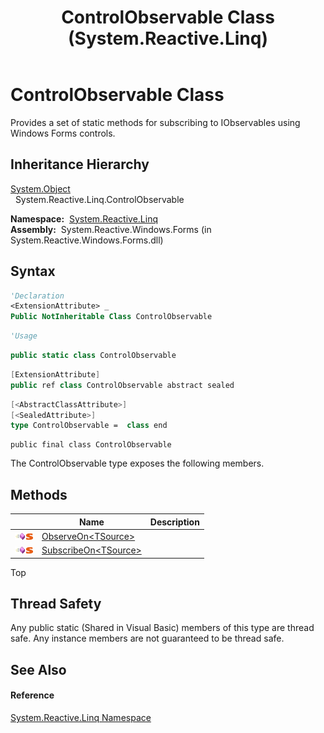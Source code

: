 ﻿---
title: ControlObservable Class (System.Reactive.Linq)
TOCTitle: ControlObservable Class
ms:assetid: T:System.Reactive.Linq.ControlObservable
ms:mtpsurl: https://msdn.microsoft.com/en-us/library/system.reactive.linq.controlobservable(v=VS.103)
ms:contentKeyID: 36069646
ms.date: 06/28/2011
mtps_version: v=VS.103
f1_keywords:
- System.Reactive.Linq.ControlObservable
dev_langs:
- CSharp
- JScript
- VB
- FSharp
- c++
---

# ControlObservable Class

Provides a set of static methods for subscribing to IObservables using Windows Forms controls.

## Inheritance Hierarchy

[System.Object](https://msdn.microsoft.com/en-us/library/e5kfa45b)  
  System.Reactive.Linq.ControlObservable  

**Namespace:**  [System.Reactive.Linq](hh211929\(v=vs.103\).md)  
**Assembly:**  System.Reactive.Windows.Forms (in System.Reactive.Windows.Forms.dll)

## Syntax

``` vb
'Declaration
<ExtensionAttribute> _
Public NotInheritable Class ControlObservable
```

``` vb
'Usage
```

``` csharp
public static class ControlObservable
```

``` c++
[ExtensionAttribute]
public ref class ControlObservable abstract sealed
```

``` fsharp
[<AbstractClassAttribute>]
[<SealedAttribute>]
type ControlObservable =  class end
```

``` jscript
public final class ControlObservable
```

The ControlObservable type exposes the following members.

## Methods

<table>
<thead>
<tr class="header">
<th> </th>
<th>Name</th>
<th>Description</th>
</tr>
</thead>
<tbody>
<tr class="odd">
<td><img src="images\Hh303103.pubmethod(en-us,VS.103).gif" title="Public method" alt="Public method" /><img src="images\Hh244319.static(en-us,VS.103).gif" title="Static member" alt="Static member" /></td>
<td><a href="https://msdn.microsoft.com/en-us/library/m:system.reactive.linq.controlobservable.observeon%60%601(system.iobservable%7b%60%600%7d%2csystem.windows.forms.control)(v=VS.103)">ObserveOn&lt;TSource&gt;</a></td>
<td></td>
</tr>
<tr class="even">
<td><img src="images\Hh303103.pubmethod(en-us,VS.103).gif" title="Public method" alt="Public method" /><img src="images\Hh244319.static(en-us,VS.103).gif" title="Static member" alt="Static member" /></td>
<td><a href="https://msdn.microsoft.com/en-us/library/m:system.reactive.linq.controlobservable.subscribeon%60%601(system.iobservable%7b%60%600%7d%2csystem.windows.forms.control)(v=VS.103)">SubscribeOn&lt;TSource&gt;</a></td>
<td></td>
</tr>
</tbody>
</table>

Top

## Thread Safety

Any public static (Shared in Visual Basic) members of this type are thread safe. Any instance members are not guaranteed to be thread safe.

## See Also

#### Reference

[System.Reactive.Linq Namespace](hh211929\(v=vs.103\).md)

